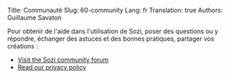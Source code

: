 Title: Communauté
Slug: 60-community
Lang: fr
Translation: true
Authors: Guillaume Savaton

Pour obtenir de l'aide dans l'utilisation de Sozi, poser des questions ou y répondre,
échanger des astuces et des bonnes pratiques, partager vos créations&nbsp;:

* [Visit the Sozi community forum](/community)
* [Read our privacy policy](|filename|privacy.md)
